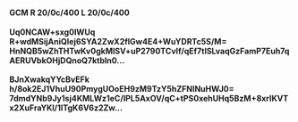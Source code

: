 #### GCM R 20/0c/400 L 20/0c/400
**Uq0NCAW+sxg0lWUq**<br/>**R+wdMSijAniQIej6SYA2ZwX2flGw4E4+WuYDRTc5S/M=**<br/>**HnNQB5wZhTHTwKv0gkMISV+uP2790TCvlf/qEf7tlSLvaqGzFamP7Euh7qAERUVbkOHjDQnoQ7ktbln0...**<br/><br/>
**BJnXwakqYYcBvEFk**<br/>**h/8ok2EJ1VhuU90PmygUOoEH9zM9TzY5hZFNINuHWJ0=**<br/>**7dmdYNb9Jy1sj4KMLWz1eC/lPL5AxOV/qC+tPS0xehUHq5BzM+8xrIKVTx2XuFraYKl/1ITgK6V6z2Zw...**